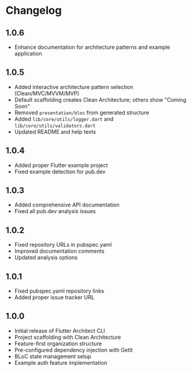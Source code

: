 # Changelog

## 1.0.6

- Enhance documentation for architecture patterns and example application

## 1.0.5

- Added interactive architecture pattern selection (Clean/MVC/MVVM/MVP)
- Default scaffolding creates Clean Architecture; others show "Coming Soon"
- Removed `presentation/bloc` from generated structure
- Added `lib/core/utils/logger.dart` and `lib/core/utils/validators.dart`
- Updated README and help texts

## 1.0.4

- Added proper Flutter example project
- Fixed example detection for pub.dev

## 1.0.3

- Added comprehensive API documentation
- Fixed all pub.dev analysis issues

## 1.0.2

- Fixed repository URLs in pubspec.yaml
- Improved documentation comments
- Updated analysis options

## 1.0.1

- Fixed pubspec.yaml repository links
- Added proper issue tracker URL

## 1.0.0

- Initial release of Flutter Architect CLI
- Project scaffolding with Clean Architecture
- Feature-first organization structure
- Pre-configured dependency injection with GetIt
- BLoC state management setup
- Example auth feature implementation